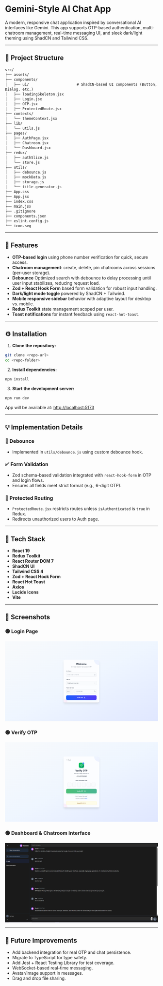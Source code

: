 # Gemini-Style AI Chat App

A modern, responsive chat application inspired by conversational AI interfaces like Gemini. This app supports OTP-based authentication, multi-chatroom management, real-time messaging UI, and sleek dark/light theming using ShadCN and Tailwind CSS.

---

## 📁 Project Structure

```plaintext
src/
├── assets/
├── components/
│   ├── ui/                      # ShadCN-based UI components (Button, Dialog, etc.)
│   ├── loadingSkeleton.jsx
│   ├── Login.jsx
│   ├── OTP.jsx
│   ├── ProtectedRoute.jsx
├── contexts/
│   └── themeContext.jsx
├── lib/
│   └── utils.js
├── pages/
│   ├── AuthPage.jsx
│   ├── Chatroom.jsx
│   └── Dashboard.jsx
├── redux/
│   ├── authSlice.js
│   └── store.js
├── utils/
│   ├── debounce.js
│   ├── mockData.js
│   ├── storage.js
│   └── title-generator.js
├── App.css
├── App.jsx
├── index.css
├── main.jsx
├── .gitignore
├── components.json
├── eslint.config.js
└── icon.svg
```

---

## 🚀 Features

- **OTP-based login** using phone number verification for quick, secure access.
- **Chatroom management**: create, delete, pin chatrooms across sessions (per-user storage).
- **Debounce** Optimized search with debounce to delay processing until user input stabilizes, reducing request load.
- **Zod + React Hook Form** based form validation for robust input handling.
- **Dark/light mode toggle** powered by ShadCN + Tailwind.
- **Mobile responsive sidebar** behavior with adaptive layout for desktop vs. mobile.
- **Redux Toolkit** state management scoped per user.
- **Toast notifications** for instant feedback using `react-hot-toast`.

---

## ⚙️ Installation

1. **Clone the repository:**

```bash
git clone <repo-url>
cd <repo-folder>
```

2. **Install dependencies:**

```bash
npm install
```

3. **Start the development server:**

```bash
npm run dev
```

App will be available at: [http://localhost:5173](http://localhost:5173)

---

## 💡 Implementation Details

### 🔄 Debounce

- Implemented in `utils/debounce.js` using custom debounce hook.

### ✅ Form Validation

- Zod schema-based validation integrated with `react-hook-form` in OTP and login flows.
- Ensures all fields meet strict format (e.g., 6-digit OTP).

### 🔐 Protected Routing

- `ProtectedRoute.jsx` restricts routes unless `isAuthenticated` is `true` in Redux.
- Redirects unauthorized users to Auth page.

---

## 🧩 Tech Stack

- **React 19**
- **Redux Toolkit**
- **React Router DOM 7**
- **ShadCN UI**
- **Tailwind CSS 4**
- **Zod + React Hook Form**
- **React Hot Toast**
- **Axios**
- **Lucide Icons**
- **Vite**

---

## 📸 Screenshots

### 🟢 Login Page

![Login Page](public/Screenshots/Screenshot2.png)

### 🟢 Verify OTP

![Verify OTP](public/Screenshots/Screenshot3.png)

### 🟢 Dashboard & Chatroom Interface

![Dashboard & Chatroom Interface](public/Screenshots/Screenshot1.png)

---

## 🔮 Future Improvements

- Add backend integration for real OTP and chat persistence.
- Migrate to TypeScript for type safety.
- Add Jest + React Testing Library for test coverage.
- WebSocket-based real-time messaging.
- Avatar/image support in messages.
- Drag and drop file sharing.
